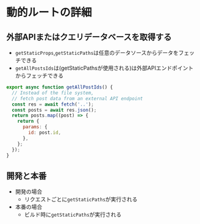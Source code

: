 # 動的ルートの詳細

## 外部APIまたはクエリデータベースを取得する
- `getStaticProps`,`getStaticPaths`は任意のデータソースからデータをフェッチできる
- `getAllPostsIds`は(getStaticPathsが使用される)は外部APIエンドポイントからフェッチできる
```javascript
export async function getAllPostIds() {
  // Instead of the file system,
  // fetch post data from an external API endpoint
  const res = await fetch('..');
  const posts = await res.json();
  return posts.map((post) => {
    return {
      params: {
        id: post.id,
      },
    };
  });
}
```

## 開発と本番
- 開発の場合
  - リクエストごとに`getStaticPaths`が実行される
- 本番の場合
  - ビルド時に`getStaticPaths`が実行される
